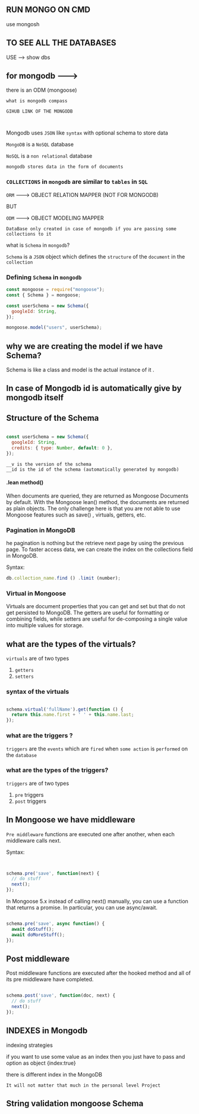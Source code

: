 ## RUN MONGO ON CMD

use mongosh

## TO SEE ALL THE DATABASES

USE --> show dbs

## for mongodb --->

there is an ODM (mongoose)

`what is mongodb compass`

`GIHUB LINK OF THE MONGODB `

```link


```

Mongodb uses `JSON` like `syntax` with optional schema to store data

`MongoDB` is a `NoSQL` database

`NoSQL` is a `non relational` database

`mongodb stores data in the form of documents`

### `COLLECTIONS` in `mongodb` are similar to `tables` in `SQL`

`ORM` ---> OBJECT RELATION MAPPER (NOT FOR MONGODB)

BUT

`ODM` ---> OBJECT MODELING MAPPER

`DataBase only created in case of mongodb if you are passing some collections to it`

what is `Schema` in `mongodb`?

`Schema` is a `JSON` object which defines the `structure` of the `document` in the `collection`

### Defining `Schema` in `mongodb`

```javascript
const mongoose = require("mongoose");
const { Schema } = mongoose;

const userSchema = new Schema({
  googleId: String,
});

mongoose.model("users", userSchema);
```

## why we are creating the model if we have Schema?

Schema is like a class and model is the actual instance of it .

## In case of Mongodb id is automatically give by mongodb itself



## Structure of the Schema

```javascript

const userSchema = new Schema({
  googleId: String,
  credits: { type: Number, default: 0 },
});

```


```
__v is the version of the schema
__id is the id of the schema (automatically generated by mongodb)

```

#### .lean method()

When documents are queried, they are returned as Mongoose Documents by default. With the Mongoose lean() method, the documents are returned as plain objects. The only challenge here is that you are not able to use Mongoose features such as save() , virtuals, getters, etc.


### Pagination in MongoDB

he pagination is nothing but the retrieve next page by using the previous page. To faster access data, we can create the index on the collections field in MongoDB.

Syntax:


```js
db.collection_name.find () .limit (number);
```


### Virtual in Mongoose

Virtuals are document properties that you can get and set but that do not get persisted to MongoDB. The getters are useful for formatting or combining fields, while setters are useful for de-composing a single value into multiple values for storage.


## what are the types of the virtuals?

`virtuals` are of two types

1. `getters`
2. `setters`

### syntax of the virtuals

```js

schema.virtual('fullName').get(function () {
  return this.name.first + ' ' + this.name.last;
});

```

### what are the triggers ?

`triggers` are the `events` which are `fired` when `some action` is `performed` on the `database`

### what are the types of the triggers?

`triggers` are of two types

1. `pre` triggers
2. `post` triggers


## In Mongoose we have middleware

`Pre middleware` functions are executed one after another, when each middleware calls next.

Syntax:

```js


schema.pre('save', function(next) {
  // do stuff
  next();
});

```
In Mongoose 5.x instead of calling next() manually, you can use a function that returns a promise. In particular, you can use async/await.

```js

schema.pre('save', async function() {
  await doStuff();
  await doMoreStuff();
});

```


## Post middleware

Post middleware functions are executed after the hooked method and all of its pre middleware have completed.

```js

schema.post('save', function(doc, next) {
  // do stuff
  next();
});

```

## INDEXES in Mongodb 

indexing strategies 

if you want to use some value as an index then you just have to pass and option as object {index:true}

there is different index in the MongoDB

`It will not matter that much in the personal level Project`


## String validation mongoose Schema




